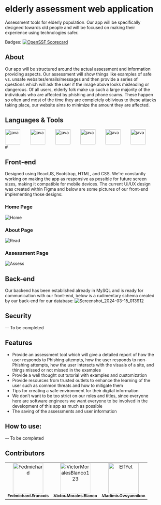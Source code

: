 # elderly assessment web application
Assessment tools for elderly population. Our app will be specifically designed towards old people and will be focused on making their experience using technologies safer.

Badges: [![OpenSSF Scorecard](https://api.securityscorecards.dev/projects/github.com/Fedmichard/elderly_assessment_tool/badge)](https://securityscorecards.dev/viewer/?uri=github.com/Fedmichard/elderly_assessment_tool)

## About
Our app will be structured around the actual assessment and information providing aspects. Our assessment will show things like examples of safe vs. unsafe websites/emails/messages and then provide a series of questions which will ask the user if the image above looks misleading or dangerous. Of all users, elderly folk make up such a large majority of the individuals who are affected by phishing and phone scams. These happen so often and most of the time they are completely oblivious to these attacks taking place, our website aims to minimize the amount they are affected.


## Languages & Tools
<img align="left" alt="java" width="50px" style="padding-right:30px" src="https://cdn.jsdelivr.net/gh/devicons/devicon@latest/icons/javascript/javascript-original.svg" />
<img align="left" alt="java" width="50px" style="padding-right:30px" src="https://cdn.jsdelivr.net/gh/devicons/devicon@latest/icons/nodejs/nodejs-original.svg" />
<img align="left" alt="java" width="50px" style="padding-right:30px" src="https://cdn.jsdelivr.net/gh/devicons/devicon@latest/icons/mysql/mysql-original.svg" />
<img align="left" alt="java" width="50px" style="padding-right:30px" src="https://cdn.jsdelivr.net/gh/devicons/devicon@latest/icons/react/react-original.svg" />
<img align="left" alt="java" width="50px" style="padding-right:30px" src="https://cdn.jsdelivr.net/gh/devicons/devicon@latest/icons/reactbootstrap/reactbootstrap-original.svg" />
<img align="left" alt="java" width="50px" style="padding-right:30px" src="https://cdn.jsdelivr.net/gh/devicons/devicon@latest/icons/vscode/vscode-original.svg" />
<br />
#

## Front-end
Designed using ReactJS, Bootstrap, HTML, and CSS. We're constantly working on making the app as responsive as possible for future screen sizes, making it compatible for mobile devices.
The current UI/UX design was created within Figma and below are some pictures of our front-end implementing those designs:

### Home Page
![Home](https://github.com/Fedmichard/elderly_assessment_tool/assets/48575985/bdaec0ef-f80d-42c7-bdcd-3a6dc80bf80c)

### About Page
![Read](https://github.com/Fedmichard/elderly_assessment_tool/assets/48575985/7ce37685-bca7-404b-ae79-2d4fc0e09620)

### Assessment Page
![Assess](https://github.com/Fedmichard/elderly_assessment_tool/assets/48575985/884a7b86-d290-4da1-ab90-73b5e721005c)


## Back-end
Our backend has been established already in MySQL and is ready for communication with our front-end, below is a rudimentary schema created by our back-end for our database:
![Screenshot_2024-03-15_013912](https://github.com/Fedmichard/elderly_assessment_tool/assets/48575985/df75f48e-c4ac-474c-815a-8cba396adfcf)


## Security
-- To be completed


## Features
* Provide an assessment tool which will give a detailed report of how the user responds to Phishing attempts, how the user responds to non-Phishing attempts, how the user interacts with the visuals of a site, and things missed or not missed in the examples
* Provide a well thought out tutorial with examples and customization
* Provide resources from trusted outlets to enhance the learning of the user such as common threats and how to mitigate them
* Tips for creating a safe environment for their digital information
* We don’t want to be too strict on our roles and titles, since everyone here are software engineers we want everyone to be involved in the development of this app as much as possible
* The saving of the assessments and user information


## How to use:
-- To be completed


## Contributors
<!-- readme: contributors -start -->
<table>
<tr>
    <td align="center">
        <a href="https://github.com/Fedmichard">
            <img src="https://avatars.githubusercontent.com/u/48575985?v=4" width="100;" alt="Fedmichard"/>
            <br />
            <sub><b>Fedmichard Francois</b></sub>
        </a>
    </td>
    <td align="center">
        <a href="https://github.com/VictorMoralesBlanco123">
            <img src="https://avatars.githubusercontent.com/u/93718568?v=4" width="100;" alt="VictorMoralesBlanco123"/>
            <br />
            <sub><b>Victor Morales Blanco</b></sub>
        </a>
    </td>
    <td align="center">
        <a href="https://github.com/ElfYet">
            <img src="https://avatars.githubusercontent.com/u/161971347?v=4" width="100;" alt="ElfYet"/>
            <br />
            <sub><b>Vladimir Ovsyannikov</b></sub>
        </a>
    </td></tr>
</table>
<!-- readme: contributors -end -->
